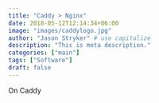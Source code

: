 ```yaml
---
title: "Caddy > Nginx"
date: 2018-05-12T12:14:34+06:00
image: "images/caddylogo.jpg"
author: "Jason Stryker" # use capitalize
description: "This is meta description."
categories: ["main"]
tags: ["Software"]
draft: false
---
```


On Caddy

